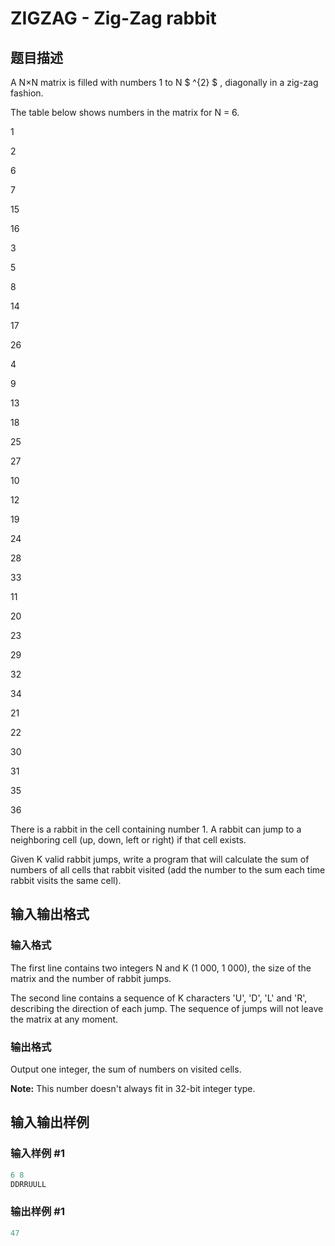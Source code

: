 # ZIGZAG - Zig-Zag rabbit

## 题目描述

A N×N matrix is filled with numbers 1 to N $ ^{2} $ , diagonally in a zig-zag fashion.

The table below shows numbers in the matrix for N = 6.

1

2

6

7

15

16

3

5

8

14

17

26

4

9

13

18

25

27

10

12

19

24

28

33

11

20

23

29

32

34

21

22

30

31

35

36

There is a rabbit in the cell containing number 1. A rabbit can jump to a neighboring cell (up, down, left or right) if that cell exists.

Given K valid rabbit jumps, write a program that will calculate the sum of numbers of all cells that rabbit visited (add the number to the sum each time rabbit visits the same cell).

## 输入输出格式

### 输入格式

The first line contains two integers N and K (1 000, 1 000), the size of the matrix and the number of rabbit jumps.

The second line contains a sequence of K characters 'U', 'D', 'L' and 'R', describing the direction of each jump. The sequence of jumps will not leave the matrix at any moment.

### 输出格式

Output one integer, the sum of numbers on visited cells.

**Note:** This number doesn't always fit in 32-bit integer type.

## 输入输出样例

### 输入样例 #1

```cpp
6 8
DDRRUULL
```


### 输出样例 #1

```cpp
47
```


